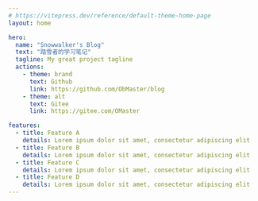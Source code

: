 ```yaml
---
# https://vitepress.dev/reference/default-theme-home-page
layout: home

hero:
  name: "Snowwalker's Blog"
  text: "踏雪者的学习笔记"
  tagline: My great project tagline
  actions:
    - theme: brand
      text: Github
      link: https://github.com/ObMaster/blog
    - theme: alt
      text: Gitee
      link: https://gitee.com/OMaster

features:
  - title: Feature A
    details: Lorem ipsum dolor sit amet, consectetur adipiscing elit
  - title: Feature B
    details: Lorem ipsum dolor sit amet, consectetur adipiscing elit
  - title: Feature C
    details: Lorem ipsum dolor sit amet, consectetur adipiscing elit
  - title: Feature D
    details: Lorem ipsum dolor sit amet, consectetur adipiscing elit
---
```



